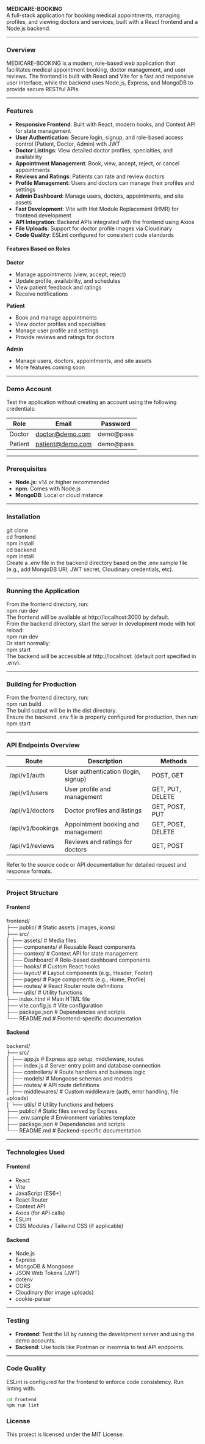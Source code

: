 **MEDICARE-BOOKING**  
A full-stack application for booking medical appointments, managing profiles, and viewing doctors and services, built with a React frontend and a Node.js backend.

---

### Overview  
MEDICARE-BOOKING is a modern, role-based web application that facilitates medical appointment booking, doctor management, and user reviews. The frontend is built with React and Vite for a fast and responsive user interface, while the backend uses Node.js, Express, and MongoDB to provide secure RESTful APIs.

---

### Features  
- **Responsive Frontend**: Built with React, modern hooks, and Context API for state management  
- **User Authentication**: Secure login, signup, and role-based access control (Patient, Doctor, Admin) with JWT  
- **Doctor Listings**: View detailed doctor profiles, specialties, and availability  
- **Appointment Management**: Book, view, accept, reject, or cancel appointments  
- **Reviews and Ratings**: Patients can rate and review doctors  
- **Profile Management**: Users and doctors can manage their profiles and settings  
- **Admin Dashboard**: Manage users, doctors, appointments, and site assets  
- **Fast Development**: Vite with Hot Module Replacement (HMR) for frontend development  
- **API Integration**: Backend APIs integrated with the frontend using Axios  
- **File Uploads**: Support for doctor profile images via Cloudinary  
- **Code Quality**: ESLint configured for consistent code standards  

#### Features Based on Roles  
**Doctor**  
- Manage appointments (view, accept, reject)  
- Update profile, availability, and schedules  
- View patient feedback and ratings  
- Receive notifications  

**Patient**  
- Book and manage appointments  
- View doctor profiles and specialties  
- Manage user profile and settings  
- Provide reviews and ratings for doctors  

**Admin**  
- Manage users, doctors, appointments, and site assets  
- More features coming soon  

---

### Demo Account  
Test the application without creating an account using the following credentials:  

| Role    | Email             | Password   |  
|---------|-------------------|------------|  
| Doctor  | doctor@demo.com   | demo@pass  |  
| Patient | patient@demo.com  | demo@pass  |  

---

### Prerequisites  
- **Node.js**: v14 or higher recommended  
- **npm**: Comes with Node.js  
- **MongoDB**: Local or cloud instance  

---

### Installation  
git clone <repository-url>  
cd frontend  
npm install  
cd backend  
npm install  
Create a .env file in the backend directory based on the .env.sample file (e.g., add MongoDB URI, JWT secret, Cloudinary credentials, etc).

---

### Running the Application  
From the frontend directory, run:  
npm run dev  
The frontend will be available at http://localhost:3000 by default.  
From the backend directory, start the server in development mode with hot reload:  
npm run dev  
Or start normally:  
npm start  
The backend will be accessible at http://localhost:<PORT> (default port specified in .env).

---

### Building for Production  
From the frontend directory, run:  
npm run build  
The build output will be in the dist directory.  
Ensure the backend .env file is properly configured for production, then run:  
npm start

---

### API Endpoints Overview  
| Route            | Description                        | Methods         |  
|------------------|------------------------------------|-----------------|  
| /api/v1/auth     | User authentication (login, signup) | POST, GET       |  
| /api/v1/users    | User profile and management        | GET, PUT, DELETE|  
| /api/v1/doctors  | Doctor profiles and listings       | GET, POST, PUT  |  
| /api/v1/bookings | Appointment booking and management | GET, POST, DELETE|  
| /api/v1/reviews  | Reviews and ratings for doctors    | GET, POST       |  

Refer to the source code or API documentation for detailed request and response formats.

---

### Project Structure  
#### Frontend  
frontend/  
├── public/               # Static assets (images, icons)  
├── src/  
│   ├── assets/           # Media files  
│   ├── components/       # Reusable React components  
│   ├── context/          # Context API for state management  
│   ├── Dashboard/        # Role-based dashboard components  
│   ├── hooks/            # Custom React hooks  
│   ├── layout/           # Layout components (e.g., Header, Footer)  
│   ├── pages/            # Page components (e.g., Home, Profile)  
│   ├── routes/           # React Router route definitions  
│   └── utils/            # Utility functions  
├── index.html            # Main HTML file  
├── vite.config.js        # Vite configuration  
├── package.json          # Dependencies and scripts  
└── README.md             # Frontend-specific documentation  

#### Backend  
backend/  
├── src/  
│   ├── app.js            # Express app setup, middleware, routes  
│   ├── index.js          # Server entry point and database connection  
│   ├── controllers/      # Route handlers and business logic  
│   ├── models/           # Mongoose schemas and models  
│   ├── routes/           # API route definitions  
│   ├── middlewares/      # Custom middleware (auth, error handling, file uploads)  
│   └── utils/            # Utility functions and helpers  
├── public/               # Static files served by Express  
├── .env.sample           # Environment variables template  
├── package.json          # Dependencies and scripts  
└── README.md             # Backend-specific documentation  

---

### Technologies Used  
#### Frontend  
- React  
- Vite  
- JavaScript (ES6+)  
- React Router  
- Context API  
- Axios (for API calls)  
- ESLint  
- CSS Modules / Tailwind CSS (if applicable)  

#### Backend  
- Node.js  
- Express  
- MongoDB & Mongoose  
- JSON Web Tokens (JWT)  
- dotenv  
- CORS  
- Cloudinary (for image uploads)  
- cookie-parser  

---

### Testing  
- **Frontend**: Test the UI by running the development server and using the demo accounts.  
- **Backend**: Use tools like Postman or Insomnia to test API endpoints.  

---

### Code Quality  
ESLint is configured for the frontend to enforce code consistency. Run linting with:  
```bash
cd frontend
npm run lint
```

### License
This project is licensed under the MIT License.
